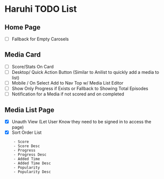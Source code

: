 # Haruhi TODO List

## Home Page

- [ ] Fallback for Empty Carosels

## Media Card

- [ ] Score/Stats On Card
- [ ] Desktop/ Quick Action Button (Similar to Anilist to quickly add a media to list)
- [ ] Mobile / On Select Add to Nav Top w/ Media List Editor
- [ ] Show Only Progress if Exists or Fallback to Showing Total Episodes
- [ ] Notification for a Media if not scored and on completed

## Media List Page

- [x] Unauth View (Let User Know they need to be signed in to access the page)
- [x] Sort Order List

```
    - Score
    - Score Desc
    - Progress
    - Progress Desc
    - Added Time
    - Added Time Desc
    - Popularity
    - Popularity Desc
```
